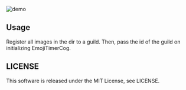 ![demo](https://raw.github.com/wiki/yoko72/emoji_timer/images/emoji_timer_sample.gif)

## Usage

Register all images in the dir to a guild. 
Then, pass the id of the guild on initializing EmojiTimerCog.


## LICENSE

This software is released under the MIT License, see LICENSE.
